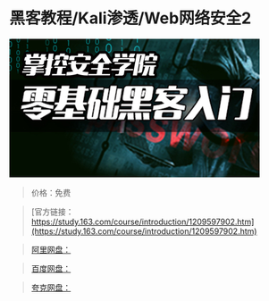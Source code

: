 # 黑客教程/Kali渗透/Web网络安全2

![img](../../../assets/study163/free/cb9e3594537b425994323b17ceb1f419.jpg)

> 价格：免费

> [官方链接：https://study.163.com/course/introduction/1209597902.htm](https://study.163.com/course/introduction/1209597902.htm)

> [阿里网盘：]()

> [百度网盘：]()

> [夸克网盘：]()
